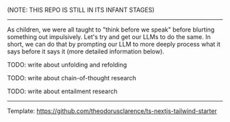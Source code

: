(NOTE: THIS REPO IS STILL IN ITS INFANT STAGES)

------------------

As children, we were all taught to "think before we speak" before blurting something out impulsively. Let's try and get our LLMs to do the same. In short, we can do that by prompting our LLM to more deeply process what it says before it says it (more detailed information below).

TODO: write about unfolding and refolding

TODO: write about chain-of-thought research

TODO: write about entailment research

------------------

Template: https://github.com/theodorusclarence/ts-nextjs-tailwind-starter
